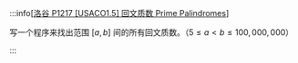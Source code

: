 :::info[[洛谷 P1217 [USACO1.5] 回文质数 Prime Palindromes](https://www.luogu.com.cn/problem/P1217)]

写一个程序来找出范围 $[a,b]$ 间的所有回文质数。（$5 \le a < b \le 100,000,000$）

:::

